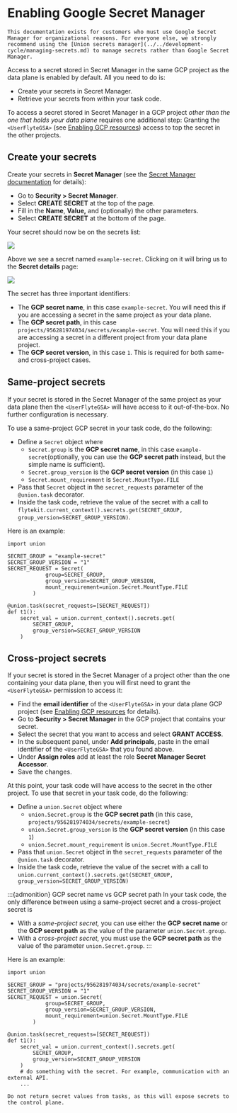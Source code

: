# Enabling Google Secret Manager

```{note}
This documentation exists for customers who must use Google Secret Manager for organizational reasons. For everyone else, we strongly recommend using the [Union secrets manager](../../development-cycle/managing-secrets.md) to manage secrets rather than Google Secret Manager.
```

Access to a secret stored in Secret Manager in the same GCP project as the data plane is enabled by default.
All you need to do is:

* Create your secrets in Secret Manager.
* Retrieve your secrets from within your task code.

To access a secret stored in Secret Manager in a GCP project _other than the one that holds your data plane_ requires one additional step:
Granting the `<UserFlyteGSA>` (see [Enabling GCP resources](./index.md)) access to top the secret in the other projects.

## Create your secrets

Create your secrets in **Secret Manager** (see the [Secret Manager documentation](https://cloud.google.com/secret-manager/docs) for details):

* Go to **Security > Secret Manager**.
* Select **CREATE SECRET** at the top of the page.
* Fill in the **Name**, **Value,** and (optionally) the other parameters.
* Select **CREATE SECRET** at the bottom of the page.

Your secret should now be on the secrets list:

![](/_static/images/user-guide/integrations/enabling-gcp-resources/enabling-google-secret-manager/secret-manager.png)

Above we see a secret named `example-secret`.
Clicking on it will bring us to the **Secret details** page:

![](/_static/images/user-guide/integrations/enabling-gcp-resources/enabling-google-secret-manager/secret-details.png)

The secret has three important identifiers:

* The **GCP secret name**, in this case `example-secret`.
You will need this if you are accessing a secret in the same project as your data plane.
* The **GCP secret path**, in this case `projects/956281974034/secrets/example-secret`.
You will need this if you are accessing a secret in a different project from your data plane project.
* The **GCP secret version**, in this case `1`.
This is required for both same- and cross-project cases.

## Same-project secrets

If your secret is stored in the Secret Manager of the same project as your data plane then the `<UserFlyteGSA>` will have access to it out-of-the-box.
No further configuration is necessary.

To use a same-project GCP secret in your task code, do the following:

* Define a `Secret` object where
  * `Secret.group` is the **GCP secret name**, in this case `example-secret`(optionally, you can use the **GCP secret path** instead, but the simple name is sufficient).
  * `Secret.group_version` is the **GCP secret version** (in this case `1`)
  * `Secret.mount_requirement` is `Secret.MountType.FILE`
* Pass that `Secret` object in the `secret_requests` parameter of the `@union.task` decorator.
* Inside the task code, retrieve the value of the secret with a call to
`flytekit.current_context().secrets.get(SECRET_GROUP, group_version=SECRET_GROUP_VERSION)`.

Here is an example:

```{code-block} python
import union

SECRET_GROUP = "example-secret"
SECRET_GROUP_VERSION = "1"
SECRET_REQUEST = Secret(
            group=SECRET_GROUP,
            group_version=SECRET_GROUP_VERSION,
            mount_requirement=union.Secret.MountType.FILE
        )

@union.task(secret_requests=[SECRET_REQUEST])
def t1():
    secret_val = union.current_context().secrets.get(
        SECRET_GROUP,
        group_version=SECRET_GROUP_VERSION
    )
```

## Cross-project secrets

If your secret is stored in the Secret Manager of a project other than the one containing your data plane, then you will first need to grant the `<UserFlyteGSA>` permission to access it:

* Find the **email identifier** of the `<UserFlyteGSA>` in your data plane GCP project (see [Enabling GCP resources](./index.md) for details).
* Go to **Security > Secret Manager** in the GCP project that contains your secret.
* Select the secret that you want to access and select **GRANT ACCESS**.
* In the subsequent panel, under **Add principals**, paste in the email identifier of the `<UserFlyteGSA>` that you found above.
* Under **Assign roles** add at least the role **Secret Manager Secret Accessor**.
* Save the changes.

At this point, your task code will have access to the secret in the other project. To use that secret in your task code, do the following:

* Define a `union.Secret` object where
  * `union.Secret.group` is the **GCP secret path** (in this case, `projects/956281974034/secrets/example-secret`)
  * `union.Secret.group_version` is the **GCP secret version** (in this case `1`)
  * `union.Secret.mount_requirement` is `union.Secret.MountType.FILE`
* Pass that `union.Secret` object in the `secret_requests` parameter of the `@union.task` decorator.
* Inside the task code, retrieve the value of the secret with a call to\
`union.current_context().secrets.get(SECRET_GROUP, group_version=SECRET_GROUP_VERSION)`

:::{admonition} GCP secret name vs GCP secret path
In your task code, the only difference between using a same-project secret and a cross-project secret is

* With a _same-project secret,_ you can use either the **GCP secret name** or the **GCP secret path** as the value of the parameter `union.Secret.group`.
* With a _cross-project secret,_ you must use the **GCP secret path** as the value of the parameter `union.Secret.group`.
:::

Here is an example:

```{code-block} python
import union

SECRET_GROUP = "projects/956281974034/secrets/example-secret"
SECRET_GROUP_VERSION = "1"
SECRET_REQUEST = union.Secret(
            group=SECRET_GROUP,
            group_version=SECRET_GROUP_VERSION,
            mount_requirement=union.Secret.MountType.FILE
        )

@union.task(secret_requests=[SECRET_REQUEST])
def t1():
    secret_val = union.current_context().secrets.get(
        SECRET_GROUP,
        group_version=SECRET_GROUP_VERSION
    )
    # do something with the secret. For example, communication with an external API.
    ...
```

```{warning}
Do not return secret values from tasks, as this will expose secrets to the control plane.
```